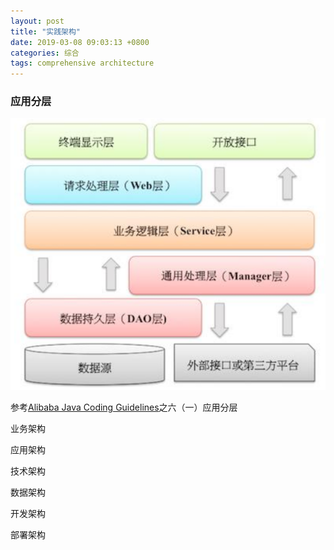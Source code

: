 ```yaml
---
layout: post
title: "实践架构"
date: 2019-03-08 09:03:13 +0800
categories: 综合
tags: comprehensive architecture
---
```


### 应用分层

![应用分层](/images/application-layering.png)

参考[Alibaba Java Coding Guidelines](https://github.com/alibaba/p3c)之六（一）应用分层



业务架构

应用架构

技术架构

数据架构

开发架构

部署架构